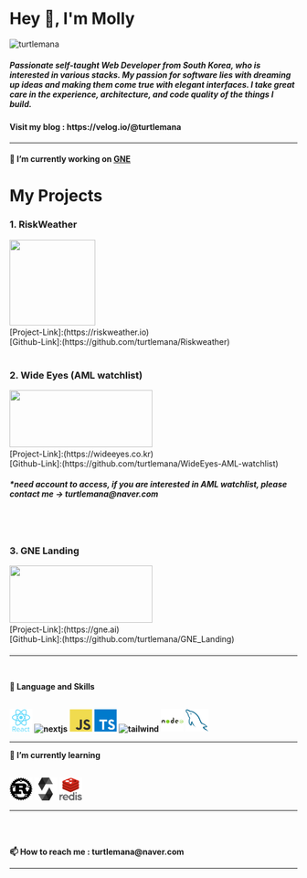 <div align-left>
<h1 align="left">Hey 👋, I'm Molly  </h1>
 <p align="left"> <img src="https://komarev.com/ghpvc/?username=turtlemana&label=Profile%20views&color=0e75b6&style=flat" alt="turtlemana" /> </p>
</div>
 
<h5 align="left"> Passionate self-taught Web Developer from South Korea, who is interested in various stacks. My passion for software lies with dreaming up ideas and making them come true with elegant interfaces. I take great care in the experience, architecture, and code quality of the things I build.</h5>

<h4>Visit my blog : https://velog.io/@turtlemana  </h4>

---
<p align="left"></p>
<h4>
 🔭 I’m currently working on  <a href="https://gne.ai">GNE</a>
 <br/>
 <h1>My Projects</h1>
<h3>1. RiskWeather</h3>
<img width="150" height="150"  src="https://github.com/turtlemana/GNE_Landing/assets/75458741/1a600748-9c24-4d87-8ebf-4f4a65fda318"/>
 <br/>
 [Project-Link]:(https://riskweather.io)
   <br/>
 [Github-Link]:(https://github.com/turtlemana/Riskweather)
 <br/>
 <br/>
<h3>2. Wide Eyes (AML watchlist)</h3>
<img width="250" height="100"  src="https://github.com/turtlemana/GNE_Landing/assets/75458741/fdc04997-792c-4b38-b2d7-39376a0266d6"/>
 <br/>
 [Project-Link]:(https://wideeyes.co.kr)
 <br/>
[Github-Link]:(https://github.com/turtlemana/WideEyes-AML-watchlist)
<h5> *need account to access, if you are interested in AML watchlist, please contact me -> turtlemana@naver.com</h5>
 <br/>
 <br/>
<h3>3. GNE Landing </h3>
<img width="250" height="100"  src="https://github.com/turtlemana/GNE_Landing/assets/75458741/19aaddaf-7979-4807-afea-addd1533d636"/>
 <br/>
 [Project-Link]:(https://gne.ai)
  <br/>
 [Github-Link]:(https://github.com/turtlemana/GNE_Landing)
 <br/>

 <h4>
 
 <p align="left"></p>
  
---
  
<br/>

  

 💬 Language and Skills 
<br/>
<br/>
 <div class='border'>
<p align=left>
<img src="https://raw.githubusercontent.com/devicons/devicon/master/icons/react/react-original-wordmark.svg" alt="react" width="40" height="40"/>
<img src="https://cdn.worldvectorlogo.com/logos/nextjs-2.svg" alt="nextjs" width="40" height="40"/>
<img src="https://raw.githubusercontent.com/devicons/devicon/master/icons/javascript/javascript-original.svg" alt="javascript" width="40" height="40"/>
<img src="https://raw.githubusercontent.com/devicons/devicon/master/icons/typescript/typescript-original.svg" alt="typescript" width="40" height="40"/>
<img src="https://www.vectorlogo.zone/logos/tailwindcss/tailwindcss-icon.svg" alt="tailwind" width="40" height="40"/>
<img src="https://raw.githubusercontent.com/devicons/devicon/master/icons/nodejs/nodejs-original-wordmark.svg" alt="nodejs" width="40" height="40"/>
<img src="https://raw.githubusercontent.com/devicons/devicon/master/icons/mysql/mysql-original.svg" alt="oracle" width="40" height="40"/>  
    
</p>
</div>

    
---    
    
 🌱 I’m currently learning
<br/>
<br/>
<p align-left>
  <img src="https://raw.githubusercontent.com/devicons/devicon/master/icons/rust/rust-plain.svg" alt="rust" width="40" height="40"/>
  <img src="https://raw.githubusercontent.com/devicons/devicon/master/icons/solidity/solidity-original.svg" alt="solidity" width="40" height="40"/>
  <img src="https://raw.githubusercontent.com/devicons/devicon/master/icons/redis/redis-original-wordmark.svg" alt="redis" width="40" height="40"/>

 </p>

  
  
---
  
<br/>
  

    
<br/>

    

    
<p align="left"></p>    
📫 How to reach me : turtlemana@naver.com
<p align="left"></p>

---

        
<br/>

